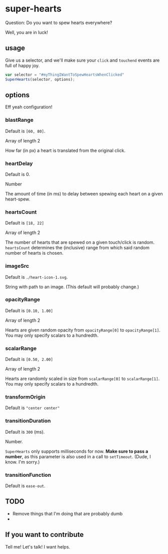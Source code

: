 # super-hearts
Question: Do you want to spew hearts everywhere?

Well, you are in luck! 

## usage
Give us a selector, and we'll make sure your `click` and `touchend` events are full of happy joy.

```javascript
var selector = "#myThingIWantToSpewHeartsWhenClicked"
SuperHearts(selector, options);
```

## options
Eff yeah configuration!

### blastRange
Default is `[60, 80]`.

Array of length 2

How far (in px) a heart is translated from the original click.


### heartDelay
Default is 0.

Number

The amount of time (in ms) to delay between spewing each heart on a given heart-spew.

### heartsCount
Default is `[18, 22]`

Array of length 2

The number of hearts that are spewed on a given touch/click is random.
`heartsCount` determines the (inclusive) range from which said random number of hearts is chosen.


### imageSrc
Default is `./heart-icon-1.svg`. 

String with path to an image. 
(This default will probably change.)


### opacityRange
Default is `[0.10, 1.00]`

Array of length 2

Hearts are given random opacity from `opacityRange[0]` to `opacityRange[1]`. You may only specify scalars to a hundredth.


### scalarRange
Default is `[0.50, 2.00]`

Array of length 2

Hearts are randomly scaled in size from `scalarRange[0]` to `scalarRange[1]`. You may only specify scalars to a hundredth.


### transformOrigin
Default is `"center center"`


### transitionDuration
Default is `300` (ms).

Number.

`SuperHearts` only supports milliseconds for now. **Make sure to pass a number**, as this parameter is also used in a call to `setTimeout`. (Dude, I know. I'm sorry.)


### transitionFunction
Default is `ease-out`.


## TODO
* Remove things that I'm doing that are probably dumb
* 


## If you want to contribute
Tell me! Let's talk! I want helps.